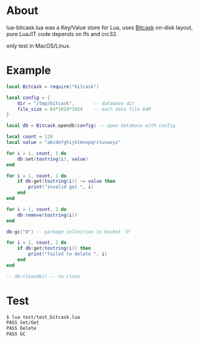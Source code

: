 

# About

lua-bitcask.lua was a Key/Value store for Lua, uses [Bitcask](https://en.wikipedia.org/wiki/Bitcask)  on-disk layout, pure LuaJIT code depends on lfs and crc32.

only test in MacOS/Linux.

# Example

```lua
local Bitcask = require("bitcask")

local config = {
    dir = "/tmp/bitcask",       -- database dir
    file_size = 64*1024*1024    -- each data file 64M
}

local db = Bitcask.opendb(config) -- open database with config

local count = 128
local value = "abcdefghijklmnopqrstuvwxyz"

for i = 1, count, 1 do
    db:set(tostring(i), value)
end

for i = 1, count, 1 do
    if db:get(tostring(i)) ~= value then
        print("invalid get ", i)
    end
end

for i = 1, count, 2 do
    db:remove(tostring(i))
end

db:gc("0") -- garbage collection in bucket '0'

for i = 1, count, 2 do
    if db:get(tostring(i)) then
        print("failed to delete ", i)
    end
end

-- db:closedb() -- no close

```

# Test

```bash
$ lua test/test_bitcask.lua
PASS Set/Get
PASS Delete
PASS GC
```

